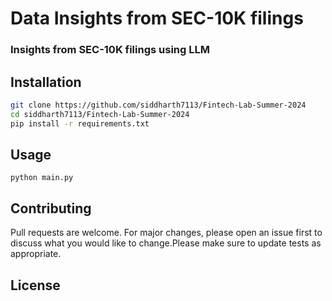 # Data Insights from SEC-10K filings

### Insights from SEC-10K filings using LLM 



## Installation
```bash
git clone https://github.com/siddharth7113/Fintech-Lab-Summer-2024
cd siddharth7113/Fintech-Lab-Summer-2024
pip install -r requirements.txt

```
## Usage 
```
python main.py
```
## Contributing 

Pull requests are welcome. For major changes, please open an issue first to discuss what you would like to change.Please make sure to update tests as appropriate.

## License

